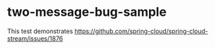 # two-message-bug-sample
This test demonstrates https://github.com/spring-cloud/spring-cloud-stream/issues/1876
